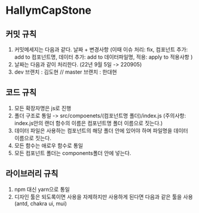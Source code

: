 # HallymCapStone

## 커밋 규칙

1. 커밋메세지는 다음과 같다. 날짜 + 변경사항 (이때 이슈 처리: fix, 컴포넌트 추가: add to 컴포넌트명, 데이터 추가: add to 데이터파일명, 적용: apply to 적용사항 )
2. 날짜는 다음과 같이 처리한다. (22년 9월 5일 -> 220905)
3. dev 브랜치 : 김도현 // master 브랜치 : 한대현

## 코드 규칙

1. 모든 확장자명은 js로 진행
2. 폴더 구조로 통일 -> src/compoenets/(컴포넌트명 폴더)/index.js (주의사항: index.js안의 랜더 함수의 이름은 컴포넌트명 폴더 이름으로 짓는다.)
3. 데이터 파일은 사용하는 컴포넌트의 해당 폴더 안에 있어야 하며 파일명을 데이터 이름으로 짓는다.
4. 모든 함수는 애로우 함수로 통일
5. 모든 컴포넌트 폴더는 components폴더 안에 넣는다.

## 라이브러리 규칙

1. npm 대신 yarn으로 통일
2. 디자인 툴은 되도록이면 사용을 자제하지만 사용하게 된다면 다음과 같은 툴을 사용 (antd, chakra ui, mui)
